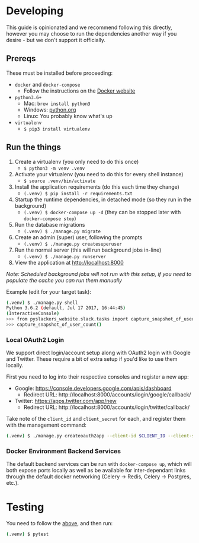 # Developing

This guide is opinionated and we recommend following this directly, however you may choose to run the dependencies another way if you desire - but we don't support it officially.

## Prereqs

These must be installed before proceeding:

* `docker` and `docker-compose`
    * Follow the instructions on the [Docker website](https://docs.docker.com/compose/install/)
* `python3.6+`
    * Mac: `brew install python3`
    * Windows: [python.org](https://www.python.org/downloads/windows/)
    * Linux: You probably know what's up
* `virtualenv`
    * `$ pip3 install virtualenv`

## Run the things

1. Create a virtualenv (you only need to do this once)
    * `$ python3 -m venv .venv`
2. Activate your virtualenv (you need to do this for every shell instance)
    * `$ source .venv/bin/activate`
3. Install the application requirements (do this each time they change)
    * `(.venv) $ pip install -r requirements.txt`
4. Startup the runtime dependencies, in detached mode (so they run in the background)
    * `(.venv) $ docker-compose up -d` (they can be stopped later with `docker-compose stop`)
5. Run the database migrations
    * `(.venv) $ ./manage.py migrate`
6. Create an admin (super) user, following the prompts
    * `(.venv) $ ./manage.py createsuperuser`
7. Run the normal server (this will run background jobs in-line)
    * `(.venv) $ ./manage.py runserver`
8. View the application at [http://localhost:8000](http://localhost:8000)

_Note: Scheduled background jobs will not run with this setup, if you need to populate the cache you can run them manually_

Example (edit for your target task):

```bash
(.venv) $ ./manage.py shell
Python 3.6.2 (default, Jul 17 2017, 16:44:45)
(InteractiveConsole) 
>>> from pyslackers_website.slack.tasks import capture_snapshot_of_user_count
>>> capture_snapshot_of_user_count()
```

### Local OAuth2 Login

We support direct login/account setup along with OAuth2 login with Google and Twitter. These require a bit of extra setup if you'd like to use them locally.

First you need to log into their respective consoles and register a new app:

* Google: https://console.developers.google.com/apis/dashboard
    * Redirect URL: http://localhost:8000/accounts/login/google/callback/
* Twitter: https://apps.twitter.com/app/new
    * Redirect URL: http://localhost:8000/accounts/login/twitter/callback/

Take note of the `client_id` and `client_secret` for each, and register them with the management command:

```bash
(.venv) $ ./manage.py createoauth2app --client-id $CLIENT_ID --client-secret $CLIENT_SECRET --provider {google,twitter}
``` 

### Docker Environment Backend Services

The default backend services can be run with `docker-compose up`, which will both expose ports locally as well as be available for inter-dependant links through the default docker networking (Celery -> Redis, Celery -> Postgres, etc.).

# Testing

You need to follow the [above](#developing), and then run:

```bash
(.venv) $ pytest
```